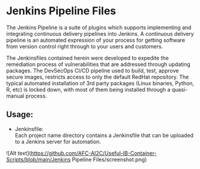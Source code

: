 # Jenkins Pipeline Files

The Jenkins Pipeline is a suite of plugins which supports implementing and integrating continuous delivery pipelines into Jenkins. A continuous delivery pipeline is an automated expression of your process for getting software from version control right through to your users and customers.

The Jenkinsfiles contained herein were developed to expedite the remediation process of vulnerabilities that are addressed through updating packages. The DevSecOps CI/CD pipeline used to build, test, approve secure images, restricts access to only the default RedHat repository. The typical automated installation of 3rd party packages (Linux binaries, Python, R, etc) is locked down, with most of them being installed through a quasi-manual process.

## Usage:
- Jenkinsfile:<br/>
Each project name directory contains a Jenkinsfile that can be uploaded to a Jenkins server for automation.

![Alt text](https://github.com/AFC-AI2C/Useful-IB-Container-Scripts/blob/main/Jenkins Pipeline Files/screenshot.png)


